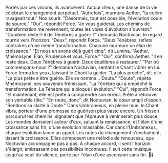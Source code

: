 Portés par ces visions, ils avancèrent.
Autour d'eux, une danse de la vie
célébrait
le changement perpétuel.
"Autrefois", murmura Aether,
"la colère ravageait tout."
Nox sourit.
"Désormais, tout est possible,
l'évolution coule de source."
"Oui",
répondit Force.
"Je vous guiderai.
Les chemins de transformation me reviennent,
toutes les voies d'évolution s'ouvrent."
"Combien reste-t-il
de Ténèbres à guérir ?"
demanda Noctuvian,
le regard tourné vers l'horizon.
"Deux",
répondit Force.
"Deux Ténèbres,
reflets contraires
d'une même transformation.
Chacune murmure
un élan de croissance."
"Et nous en avons déjà guéri cinq",
dit Lumina.
"Aether, Mnémosyne, Élan,
Prudence et vous, Force."
"Oui",
confirma Aether.
"Il en reste deux.
Deux Ténèbres à guérir.
Deux équilibres à restaurer."
"Par où commençons-nous ?"
demanda Noctuvian,
sentant le Chant vibrer en lui.
Force ferma les yeux,
laissant le Chant la guider.
"La plus proche",
dit-elle.
"La plus prête à être guérie.
Elle se nomme... Doute."
"Doute",
répéta Mnémosyne,
ses souvenirs frémissant.
"La Ténèbre qui a empêché
la transformation.
La Ténèbre qui a bloqué
l'évolution."
"Oui",
répondit Force.
"Et maintenant,
elle est prête à comprendre
son erreur.
Prête à retrouver
son véritable rôle."
"En route, donc",
dit Noctuvian,
le cœur empli d'espoir.
"Rendons sa clarté à Doute."
Dans Umbranexus,
en pleine mue,
le Chant vibra,
porteur d'une promesse de guérison
plus vaste encore.
Un frisson parcourut les chemins,
signalant que l'épreuve à venir serait plus douce.
Les mondes dansaient autour d'eux,
saluant la renaissance,
et l'élan d'une croissance sans fin,
d'une évolution inlassable.
Car dans l'Umbranexus,
chaque évolution lance un appel.
Les notes du changement s'enchaînent,
tissant la croissance.
Elles composent une mélodie de renouveau,
que Noctuvian accompagne pas à pas.
À chaque accord, il sent l'horizon s'élargir,
embrassant des possibilités inconnues.
Il suit cette musique jusqu'au seuil du silence,
porté par l'élan d'une ascension sans fin.
🌌🕯️
